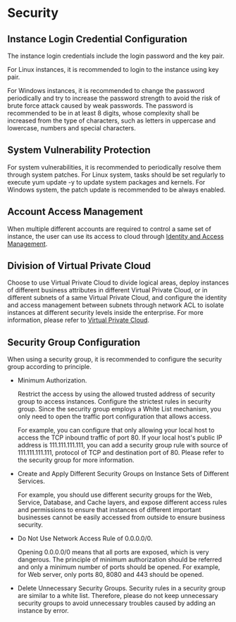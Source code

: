 # Security

## Instance Login Credential Configuration

The instance login credentials include the login password and the key pair.

For Linux instances, it is recommended to login to the instance using key pair.

For Windows instances, it is recommended to change the password periodically and try to increase the password strength to avoid the risk of brute force attack caused by weak passwords. The password is recommended to be in at least 8 digits, whose complexity shall be increased from the type of characters, such as letters in uppercase and lowercase, numbers and special characters.

## System Vulnerability Protection

For system vulnerabilities, it is recommended to periodically resolve them through system patches. For Linux system, tasks should be set regularly to execute yum update -y to update system packages and kernels. For Windows system, the patch update is recommended to be always enabled.

## Account Access Management
When multiple different accounts are required to control a same set of instance, the user can use its access to cloud through [Identity and Access Management](../../../Management-and-Monitoring/IAM/Overview.md).

## Division of Virtual Private Cloud

Choose to use Virtual Private Cloud to divide logical areas, deploy instances of different business attributes in different Virtual Private Cloud, or in different subnets of a same Virtual Private Cloud, and configure the identity and access management between subnets through network ACL to isolate instances at different security levels inside the enterprise. For more information, please refer to [Virtual Private Cloud](../../../Networking/Overview.md).

## Security Group Configuration

When using a security group, it is recommended to configure the security group according to principle.

* Minimum Authorization.

	Restrict the access by using the allowed trusted address of security group to access instances. Configure the strictest rules in security group. Since the security group employs a White List mechanism, you only need to open the traffic port configuration that allows access.
	
	For example, you can configure that only allowing your local host to access the TCP inbound traffic of port 80. If your local host's public IP address is 111.111.111.111, you can add a security group rule with source of 111.111.111.111, protocol of TCP and destination port of 80. Please refer to the security group for more information.
* Create and Apply Different Security Groups on Instance Sets of Different Services.

	For example, you should use different security groups for the Web, Service, Database, and Cache layers, and expose different access rules and permissions to ensure that instances of different important businesses cannot be easily accessed from outside to ensure business security.
* Do Not Use Network Access Rule of 0.0.0.0/0.

	Opening 0.0.0.0/0 means that all ports are exposed, which is very dangerous. The principle of minimum authorization should be referred and only a minimum number of ports should be opened. For example, for Web server, only ports 80, 8080 and 443 should be opened.
	
* Delete Unnecessary Security Groups.
Security rules in a security group are similar to a white list. Therefore, please do not keep unnecessary security groups to avoid unnecessary troubles caused by adding an instance by error.
